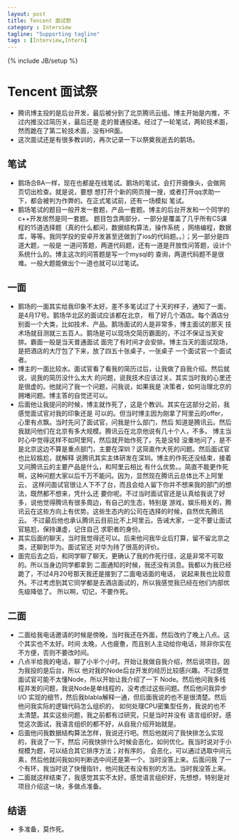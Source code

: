 ```yaml
---
layout: post
title: Tencent 面试祭
category : Interview
tagline: "Supporting tagline"
tags : [Interview,Intern]
---
```

{% include JB/setup %}
# Tencent 面试祭
- 腾讯博主投的是后台开发，最后被分到了北京腾讯云组。博主开始是内推，不过内推没过简历关，最后还是
走的普通投递。经过了一轮笔试，两轮技术面，然而跪在了第二轮技术面，没有HR面。
- 这次面试还是有很多教训的，再次记录一下以祭奠我逝去的鹅场。

## 笔试
- 鹅场合BA一样，现在也都是在线笔试。鹅场的笔试，会打开摄像头，会做网页切出检查。就是说，要想
想打开个新的网页搜一搜，或者打开qq求助一下，都会被判为作弊的。在正式笔试前，还有一场模拟
笔试。
- 鹅场笔试的题目一般开发一套题，产品一套题。博主的后台开发和一个同学的c++开发居然是同一套题。
题目包含两部分，一部分是覆盖了几乎所有CS课程的15道选择题（真的什么都问，数据结构算法，操作系统
，网络编程，数据库，等等。我同学投的安卓开发甚至还做到了ios的代码题。。）；另一部分是四道大题，一般是
一道问答题，两道代码题，还有一道是开放性问答题，设计个系统什么的。博主这次的问答题是写一个mysql的
查询，两道代码题不是很难。一般大题能做出个一道也就可以过笔试。

## 一面
- 鹅场的一面其实给我印象不太好。差不多笔试过了十天的样子，通知了一面，是4月17号。鹅场华北区的面试应该都在北京，
租了好几个酒店。每个酒店分别面一个大类，比如技术、产品。鹅场面试的人是非常多，博主面试的那天
技术场就目测就三五百人。鹅场是可以现场交简历霸面的，不过不保证当天安排。霸面一般是当天普通面试
面完了有时间才会安排。博主当天的面试现场，是把酒店的大厅包了下来，放了四五十张桌子，一张桌子
一个面试官一个面试者。
- 博主的一面比较水。面试官看了看我的简历过后，让我做了自我介绍。然后就说，说我的简历没什么太大
的问题，说我技术应该过关。其实当时我的心里还是很虚的。他就问了我一个问题，问我说，如果我是
决策者，如何治理北京的拥堵问题。博主答的自觉还可以。
- 后面他让我提问的时候，博主就作死了，这是个教训。其实在这部分之前，我感觉面试官对我的印象还是
可以的。但当时博主因为刚拿了阿里云的offer，心里有点飘。当时先问了面试官，问我是什么部门，然后
知道是腾讯云。然后我就问他们在北京有多大规模。腾讯云在北京他说有几十个人，不多。
博主当时心中觉得这样不如阿里阿，然后就开始作死了。先是没轻
没重地问了，是不是北京这边不算是重点部门，主要在深圳？这简直作大死的问题。然后面试官也比较尴尬，就解释
说腾讯其实主体研发在深圳。博主的作死还没结束，接着又问腾讯云的主要产品是什么，和阿里云相比
有什么优势。。简直不能更作死啊，这种问题大家以后千万不能问。因为，显然现在腾讯云总体比不上阿里云，
这样问面试官很让人下不了台，而且会给人留下你并不想来我的部门的想法，既然都不想来，凭什么还
要你呢。不过当时面试官还是认真给我说了好多，说他觉得腾讯有很多周边，有自己的生态，特别是
游戏，娱乐相关的，腾讯云在这些方向上有优势。这些生态内的公司在选择的时候，自然优先腾讯云。
不过最后他也承认腾讯云目前比不上阿里云。告诫大家，一定不要让面试官尴尬，保持谦虚，记住自己
求职者的身份。
- 其实后面的聊天，当时我觉得还可以。后来他问我毕业后打算，留不留北京之类，还聊到华为。面试官还
对华为持了很高的评价。
- 面完后去之后，和同学聊了聊天，更确认了我的作死行径，这是非常不可取的。所以当身边同学都拿到
二面通知的时候，我还没有消息。我都以为我已经跪了，不过4月20号那天我还是接到了二面电话面的电话，
说起来我也比较意外。不过考虑到其它同学都是去酒店面试的，所以我感觉我已经在他们内部优先级降低了。
所以啊，切记，不要作死。

## 二面
- 二面给我电话邀请的时候是傍晚，当时我还在外面，然后改约了晚上八点。这个其实也不太好。时间
太晚，人也疲惫，而且别人主动给你电话，除非你实在不方便，否则不要改时间。
- 八点半给我的电话，聊了小半个小时。开始让我做自我介绍，然后说项目。因为我投的是后台，所以
他对我的Node后台开发的经历比较感兴趣。不过感觉面试官可能不太懂Node，所以开始让我介绍了一下
Node。然后他问我多线程并发的问题，我说Node是单线程的，没考虑过这些问题。然后他问我异步I/O
实现的细节，然后我blabla解释一通，但后面我说的也不是很清楚。然后他问我实际的逻辑代码怎么组织的，
如何处理CPU密集型任务，我说的也不太清楚。其实这些问题，我之前都有过研究，只是当时并没有
语言组织好。感觉这次面试，我语言组织的都不好，从自我介绍开始就是。
- 后面他问我数据结构算法怎样，我说还行吧。然后他就问了我快排怎么实现的，我说了一下，然后
问我快排什么时候会恶化，如何优化。我当时说对于小规模为题，可以结合其它排序方法；对有序的，
会恶化，可以通过选取中间元素，然后他就问我如何判断选中间还是第一个。当时没答上来。后面问我
了一个有环，我当时说了快慢指针，他问我还有没有别的方法。当时我没答上来。
- 二面就这样结束了，我感觉其实不太好。感觉语言组织好，先想想，特别是对项目介绍这一块，多做点准备。

## 结语
- 多准备，莫作死。

